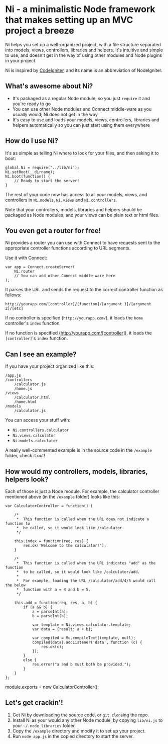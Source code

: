 Ni - a minimalistic Node framework that makes setting up an MVC project a breeze
================================================================================

Ni helps you set up a well-organized project, with a file structure separated into models, views, controllers, libraries and helpers. It's intuitive and simple to use, and doesn't get in the way of using other modules and Node plugins in your project.

Ni is inspired by [CodeIgniter](http://codeigniter.com/), and its name is an abbreviation of NodeIgniter.

What's awesome about Ni?
---------------------------

* It's packaged as a regular Node module, so you just `require` it and you're ready to go
* You can use other Node modules and Connect middle-ware as you usually would; Ni does not get in the way
* It's easy to use and loads your models, views, controllers, libraries and helpers automatically so you can just start using them everywhere

How do I use Ni?
-------------------

It's as simple as telling Ni where to look for your files, and then asking it to boot:

	global.Ni = require('../lib/ni');
	Ni.setRoot(__dirname);
	Ni.boot(function() {
		// Ready to start the server!
	}

The rest of your code now has access to all your models, views, and controllers in `Ni.models`, `Ni.views` and `Ni.controllers`.

Note that your controllers, models, libraries and helpers should be packaged as Node modules, and your views can be plain text or html files.

You even get a router for free!
-------------------------------

Ni provides a router you can use with Connect to have requests sent to the appropriate controller functions according to URL segments.

Use it with Connect:

	var app = Connect.createServer(
		Ni.router
		// You can add other Connect middle-ware here
	);

It parses the URL and sends the request to the correct controller function as follows:

	http://yourapp.com/[controller]/[function]/[argument 1]/[argument 2]/[etc]

If no controller is specified (`http://yourapp.com/`), it loads the `home` controller's `index` function.

If no function is specified (http://yourapp.com/[controller]), it loads the `[controller]`'s `index` function.

Can I see an example?
---------------------

If you have your project organized like this:

	/app.js
	/controllers
		/calculator.js
		/home.js
	/views
		/calculator.html
		/home.html
	/models
		/calculator.js

You can access your stuff with:

* `Ni.controllers.calculator`
* `Ni.views.calculator`
* `Ni.models.calculator`

A really well-commented example is in the source code in the `/example` folder, check it out!

How would my controllers, models, libraries, helpers look?
-------------------------------------------------------

Each of those is just a Node module. For example, the calculator controller mentioned above (in the `/example` folder) looks like this:

	var CalculatorController = function() {
		
		/*
		 * 	This function is called when the URL does not indicate a function to
		 * 	be called, so it would look like /calculator.
		 */

		this.index = function(req, res) {
			res.ok('Welcome to the calculator!');
		}

		/*
		 * 	This function is called when the URL indicates "add" as the function
		 *	to be called, so it would look like /calculator/add.
		 *
		 *	For example, loading the URL /calculator/add/4/5 would call the below
		 *  function with a = 4 and b = 5.
		 */
		
		this.add = function(req, res, a, b) {
			if (a && b) {
				a = parseInt(a);
				b = parseInt(b);

				var template = Ni.views.calculator.template;
				var data = {result: a + b};

				var compiled = Mu.compileText(template, null);
				compiled(data).addListener('data', function (c) {
					res.ok(c);
				});
			}
			else {
				res.error("a and b must both be provided.");
			}
		}
	};

module.exports = new CalculatorController();

Let's get crackin'!
-------------------

1. Get Ni by downloading the source code, or `git clone`ing the repo. 
2. Install Ni as your would any other Node module, by copying `lib/ni.js` to your `~/.node_libraries` folder.
3. Copy the `/example` directory and modify it to set up your project.
4. Run `node app.js` in the copied directory to start the server.
